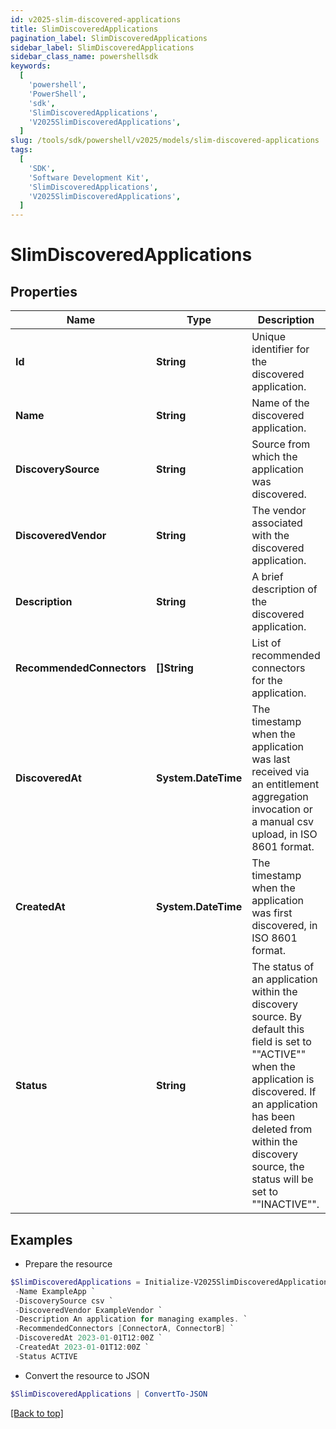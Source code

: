 ```yaml
---
id: v2025-slim-discovered-applications
title: SlimDiscoveredApplications
pagination_label: SlimDiscoveredApplications
sidebar_label: SlimDiscoveredApplications
sidebar_class_name: powershellsdk
keywords:
  [
    'powershell',
    'PowerShell',
    'sdk',
    'SlimDiscoveredApplications',
    'V2025SlimDiscoveredApplications',
  ]
slug: /tools/sdk/powershell/v2025/models/slim-discovered-applications
tags:
  [
    'SDK',
    'Software Development Kit',
    'SlimDiscoveredApplications',
    'V2025SlimDiscoveredApplications',
  ]
---
```


# SlimDiscoveredApplications

## Properties

| Name | Type | Description | Notes |
| --- | --- | --- | --- |
| **Id** | **String** | Unique identifier for the discovered application. | [optional] |
| **Name** | **String** | Name of the discovered application. | [optional] |
| **DiscoverySource** | **String** | Source from which the application was discovered. | [optional] |
| **DiscoveredVendor** | **String** | The vendor associated with the discovered application. | [optional] |
| **Description** | **String** | A brief description of the discovered application. | [optional] |
| **RecommendedConnectors** | **[]String** | List of recommended connectors for the application. | [optional] |
| **DiscoveredAt** | **System.DateTime** | The timestamp when the application was last received via an entitlement aggregation invocation or a manual csv upload, in ISO 8601 format. | [optional] |
| **CreatedAt** | **System.DateTime** | The timestamp when the application was first discovered, in ISO 8601 format. | [optional] |
| **Status** | **String** | The status of an application within the discovery source. By default this field is set to ""ACTIVE"" when the application is discovered. If an application has been deleted from within the discovery source, the status will be set to ""INACTIVE"". | [optional] |

## Examples

- Prepare the resource

```powershell
$SlimDiscoveredApplications = Initialize-V2025SlimDiscoveredApplications  -Id null `
 -Name ExampleApp `
 -DiscoverySource csv `
 -DiscoveredVendor ExampleVendor `
 -Description An application for managing examples. `
 -RecommendedConnectors [ConnectorA, ConnectorB] `
 -DiscoveredAt 2023-01-01T12:00Z `
 -CreatedAt 2023-01-01T12:00Z `
 -Status ACTIVE
```

- Convert the resource to JSON

```powershell
$SlimDiscoveredApplications | ConvertTo-JSON
```

[[Back to top]](#)
